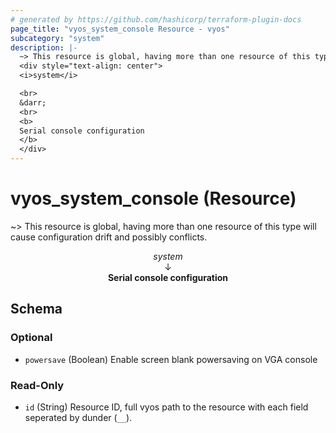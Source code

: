 ```yaml
---
# generated by https://github.com/hashicorp/terraform-plugin-docs
page_title: "vyos_system_console Resource - vyos"
subcategory: "system"
description: |-
  ~> This resource is global, having more than one resource of this type will cause configuration drift and possibly conflicts.
  <div style="text-align: center">
  <i>system</i>

  <br>
  &darr;
  <br>
  <b>
  Serial console configuration
  </b>
  </div>
---
```


# vyos_system_console (Resource)

~> This resource is global, having more than one resource of this type will cause configuration drift and possibly conflicts.

<div style="text-align: center">
<i>system</i>

<br>
&darr;
<br>
<b>
Serial console configuration
</b>
</div>



<!-- schema generated by tfplugindocs -->
## Schema

### Optional

- `powersave` (Boolean) Enable screen blank powersaving on VGA console

### Read-Only

- `id` (String) Resource ID, full vyos path to the resource with each field seperated by dunder (`__`).
